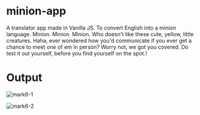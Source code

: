 # minion-app

A translator app made in Vanilla JS. To convert English into a minion language.
Minion. Minion. Minion. Who doesn't like these cute, yellow, little creatures. 
Haha, ever wondered how you'd communicate if you ever get a chance to meet one of em in person? 
Worry not, we got you covered. Do test it out yourself, before you find yourself on the spot.!

# Output

![mark6-1](https://user-images.githubusercontent.com/59699631/189336662-23b29efb-ac8c-431f-9c7a-336269efdf0c.png)

![mark6-2](https://user-images.githubusercontent.com/59699631/189336731-1a5d166c-b89b-4303-b8ae-b8c07c0f52e8.png)
